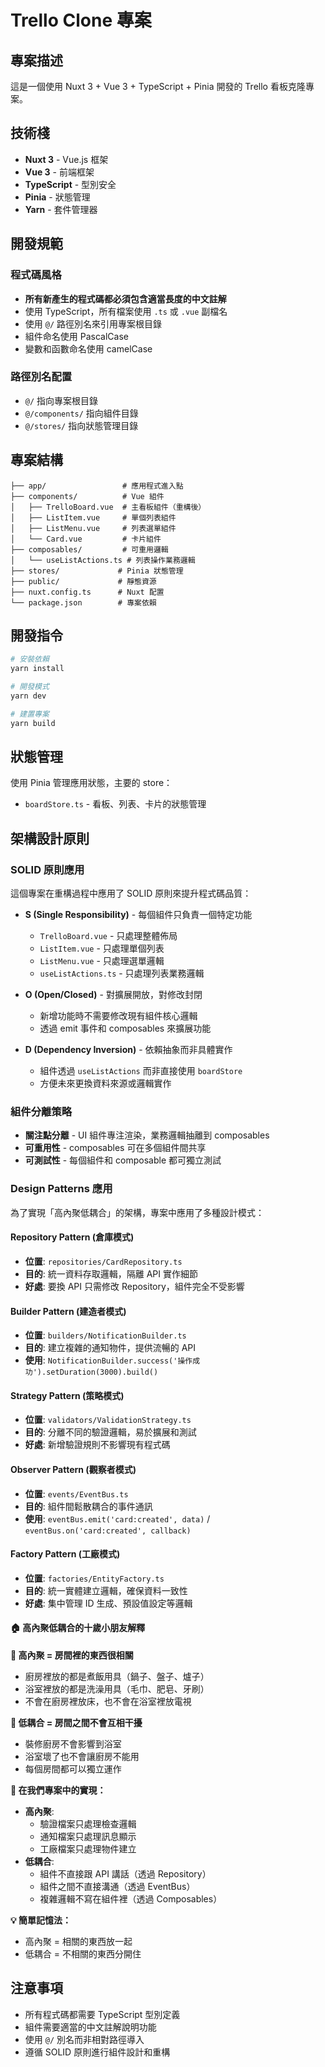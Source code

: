 # Trello Clone 專案

## 專案描述
這是一個使用 Nuxt 3 + Vue 3 + TypeScript + Pinia 開發的 Trello 看板克隆專案。

## 技術棧
- **Nuxt 3** - Vue.js 框架
- **Vue 3** - 前端框架  
- **TypeScript** - 型別安全
- **Pinia** - 狀態管理
- **Yarn** - 套件管理器

## 開發規範

### 程式碼風格
- **所有新產生的程式碼都必須包含適當長度的中文註解**
- 使用 TypeScript，所有檔案使用 `.ts` 或 `.vue` 副檔名
- 使用 `@/` 路徑別名來引用專案根目錄
- 組件命名使用 PascalCase
- 變數和函數命名使用 camelCase

### 路徑別名配置
- `@/` 指向專案根目錄
- `@/components/` 指向組件目錄
- `@/stores/` 指向狀態管理目錄

## 專案結構
```
├── app/                 # 應用程式進入點
├── components/          # Vue 組件
│   ├── TrelloBoard.vue  # 主看板組件（重構後）
│   ├── ListItem.vue     # 單個列表組件
│   ├── ListMenu.vue     # 列表選單組件
│   └── Card.vue         # 卡片組件
├── composables/         # 可重用邏輯
│   └── useListActions.ts # 列表操作業務邏輯
├── stores/             # Pinia 狀態管理
├── public/             # 靜態資源
├── nuxt.config.ts      # Nuxt 配置
└── package.json        # 專案依賴
```

## 開發指令
```bash
# 安裝依賴
yarn install

# 開發模式
yarn dev

# 建置專案
yarn build
```

## 狀態管理
使用 Pinia 管理應用狀態，主要的 store：
- `boardStore.ts` - 看板、列表、卡片的狀態管理

## 架構設計原則

### SOLID 原則應用
這個專案在重構過程中應用了 SOLID 原則來提升程式碼品質：

- **S (Single Responsibility)** - 每個組件只負責一個特定功能
  - `TrelloBoard.vue` - 只處理整體佈局
  - `ListItem.vue` - 只處理單個列表
  - `ListMenu.vue` - 只處理選單邏輯
  - `useListActions.ts` - 只處理列表業務邏輯

- **O (Open/Closed)** - 對擴展開放，對修改封閉
  - 新增功能時不需要修改現有組件核心邏輯
  - 透過 emit 事件和 composables 來擴展功能

- **D (Dependency Inversion)** - 依賴抽象而非具體實作
  - 組件透過 `useListActions` 而非直接使用 `boardStore`
  - 方便未來更換資料來源或邏輯實作

### 組件分離策略
- **關注點分離** - UI 組件專注渲染，業務邏輯抽離到 composables
- **可重用性** - composables 可在多個組件間共享
- **可測試性** - 每個組件和 composable 都可獨立測試

### Design Patterns 應用

為了實現「高內聚低耦合」的架構，專案中應用了多種設計模式：

#### **Repository Pattern (倉庫模式)**
- **位置**: `repositories/CardRepository.ts`
- **目的**: 統一資料存取邏輯，隔離 API 實作細節
- **好處**: 要換 API 只需修改 Repository，組件完全不受影響

#### **Builder Pattern (建造者模式)**  
- **位置**: `builders/NotificationBuilder.ts`
- **目的**: 建立複雜的通知物件，提供流暢的 API
- **使用**: `NotificationBuilder.success('操作成功').setDuration(3000).build()`

#### **Strategy Pattern (策略模式)**
- **位置**: `validators/ValidationStrategy.ts`  
- **目的**: 分離不同的驗證邏輯，易於擴展和測試
- **好處**: 新增驗證規則不影響現有程式碼

#### **Observer Pattern (觀察者模式)**
- **位置**: `events/EventBus.ts`
- **目的**: 組件間鬆散耦合的事件通訊
- **使用**: `eventBus.emit('card:created', data)` / `eventBus.on('card:created', callback)`

#### **Factory Pattern (工廠模式)**
- **位置**: `factories/EntityFactory.ts`
- **目的**: 統一實體建立邏輯，確保資料一致性
- **好處**: 集中管理 ID 生成、預設值設定等邏輯

#### **🏠 高內聚低耦合的十歲小朋友解釋**

**🔗 高內聚 = 房間裡的東西很相關**
- 廚房裡放的都是煮飯用具（鍋子、盤子、爐子）
- 浴室裡放的都是洗澡用具（毛巾、肥皂、牙刷）  
- 不會在廚房裡放床，也不會在浴室裡放電視

**🔗 低耦合 = 房間之間不會互相干擾**
- 裝修廚房不會影響到浴室
- 浴室壞了也不會讓廚房不能用
- 每個房間都可以獨立運作

**🎯 在我們專案中的實現：**
- **高內聚**: 
  - 驗證檔案只處理檢查邏輯
  - 通知檔案只處理訊息顯示
  - 工廠檔案只處理物件建立
- **低耦合**:
  - 組件不直接跟 API 講話（透過 Repository）
  - 組件之間不直接溝通（透過 EventBus）
  - 複雜邏輯不寫在組件裡（透過 Composables）

**💡 簡單記憶法：**
- 高內聚 = 相關的東西放一起
- 低耦合 = 不相關的東西分開住

## 注意事項
- 所有程式碼都需要 TypeScript 型別定義
- 組件需要適當的中文註解說明功能
- 使用 `@/` 別名而非相對路徑導入
- 遵循 SOLID 原則進行組件設計和重構